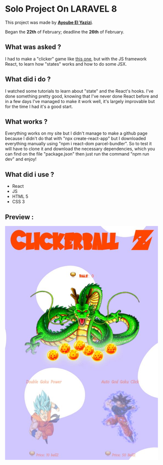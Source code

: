 # Solo Project On LARAVEL 8

This project was made by [**Ayoube El Yazizi**](https://github.com/ayoubelyazizi).

Began the **22th** of February; deadline the **26th** of February.

## What was asked ? 

I had to make a "clicker" game like [this one](https://orteil.dashnet.org/cookieclicker/), but with the JS framework React, to learn how "states" works and how to do some JSX.

## What did i do ?
I watched some tutorials to learn about "state" and the React's hooks.
I've done something pretty good, knowing that I've never done React before and in a few days I've managed to make it work well, it's largely improvable but for the time I had it's a good start.

## What works ?

Everything works on my site but I didn't manage to make a github page because I didn't do that with "npx create-react-app" but I downloaded everything manually using "npm i react-dom parcel-bundler". So to test it will have to clone it and download the necessary dependencies, which you can find on the file "package.json" then just run the command "npm run dev" and enjoy!

## What did i use ? 

* React 
* JS
* HTML 5
* CSS 3

## Preview : 

![](./img/dbzclicker.jpg "DBZ")